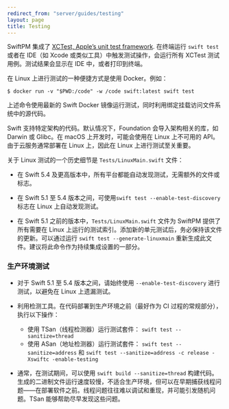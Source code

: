 ```yaml
---
redirect_from: "server/guides/testing"
layout: page
title: Testing
---
```


SwiftPM 集成了 [XCTest, Apple’s unit test framework](https://developer.apple.com/documentation/xctest). 在终端运行 `swift test` 或者在 IDE（如 Xcode 或类似工具）中触发测试操作，会运行所有 XCTest 测试用例。测试结果会显示在 IDE 中，或者打印到终端。

在 Linux 上进行测试的一种便捷方式是使用 Docker。例如：

`$ docker run -v "$PWD:/code" -w /code swift:latest swift test`

上述命令使用最新的 Swift Docker 镜像运行测试，同时利用绑定挂载访问文件系统中的源代码。

Swift 支持特定架构的代码。默认情况下，Foundation 会导入架构相关的库，如 Darwin 或 Glibc。在 macOS 上开发时，可能会使用在 Linux 上不可用的 API。由于云服务通常部署在 Linux 上，因此在 Linux 上进行测试至关重要。

关于 Linux 测试的一个历史细节是 `Tests/LinuxMain.swift` 文件：

- 在 Swift 5.4 及更高版本中，所有平台都能自动发现测试，无需额外的文件或标志。
- 在 Swift 5.1 至 5.4 版本之间，可使用`swift test --enable-test-discovery` 标志在 Linux 上自动发现测试。

- 在 Swift 5.1 之前的版本中，`Tests/LinuxMain.swift` 文件为 SwiftPM 提供了所有需要在 Linux 上运行的测试索引。添加新的单元测试后，务必保持该文件的更新。可以通过运行 `swift test --generate-linuxmain` 重新生成此文件。建议将此命令作为持续集成设置的一部分。


### 生产环境测试

- 对于 Swift 5.1 至 5.4 版本之间，请始终使用 `--enable-test-discovery` 进行测试，以避免在 Linux 上遗漏测试。

- 利用检测工具。在代码部署到生产环境之前（最好作为 CI 过程的常规部分），执行以下操作：
    * 使用 TSan（线程检测器）运行测试套件： `swift test --sanitize=thread`
    *  使用 ASan（地址检测器）运行测试套件： `swift test --sanitize=address` 和 `swift test --sanitize=address -c release -Xswiftc -enable-testing`

- 通常，在测试期间，可以使用 `swift build --sanitize=thread` 构建代码。生成的二进制文件运行速度较慢，不适合生产环境，但可以在早期捕获线程问题——在部署软件之前。线程问题往往难以调试和重现，并可能引发随机问题。TSan 能够帮助尽早发现这些问题。
